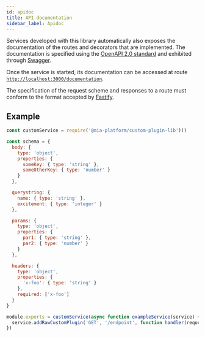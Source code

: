 ```yaml
---
id: apidoc
title: API documentation
sidebar_label: Apidoc
---
```

Services developed with this library automatically also exposes the documentation of the routes and decorators that
are implemented. The documentation is specified using the [OpenAPI 2.0 standard](https://swagger.io/specification/v2/)
and exhibited through [Swagger](https://swagger.io).

Once the service is started, its documentation can be accessed at
route [`http://localhost:3000/documentation`](http://localhost:3000/documentation). 

The specification of the request scheme
and responses to a route must conform to the format accepted by
[Fastify](https://www.fastify.io/docs/latest/Validation-and-Serialization).

## Example

```js
const customService = require('@mia-platform/custom-plugin-lib')()

const schema = {
  body: {
    type: 'object',
    properties: {
      someKey: { type: 'string' },
      someOtherKey: { type: 'number' }
    }
  },

  querystring: {
    name: { type: 'string' },
    excitement: { type: 'integer' }
  },

  params: {
    type: 'object',
    properties: {
      par1: { type: 'string' },
      par2: { type: 'number' }
    }
  },

  headers: {
    type: 'object',
    properties: {
      'x-foo': { type: 'string' }
    },
    required: ['x-foo']
  }
}

module.exports = customService(async function exampleService(service) {
  service.addRawCustomPlugin('GET', '/endpoint', function handler(request,reply) { ... }, schema)
})
```
